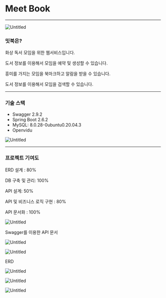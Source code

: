 # Meet Book

---

![Untitled](/image/Untitled.png)

### 밋북은?

화상 독서 모임을 위한 웹서비스입니다.

도서 정보를 이용해서 모임을 예약 및 생성할 수 있습니다.

흥미를 가지는 모임을 북마크하고 알람을 받을 수 있습니다.

도서 정보를 이용해서 모임을 검색할 수 있습니다.

---

### 기술 스택

- Swagger 2.9.2
- Spring Boot 2.6.2
- MySQL: 8.0.28-0ubuntu0.20.04.3
- Openvidu

![Untitled](/image/Untitled%201.png)

---

### 프로젝트 기여도

ERD 설계 : 80%

DB 구축 및 관리: 100%

API 설계: 50%

API 및 비즈니스 로직 구현 : 80%

API 문서화 : 100%

![Untitled](/image/Untitled%202.png)

Swagger를 이용한 API 문서

![Untitled](/image/Untitled%203.png)

![Untitled](/image/Untitled%204.png)

ERD

![Untitled](/image/Untitled%205.png)

![Untitled](/image/Untitled%206.png)

![Untitled](/image/Untitled%207.png)